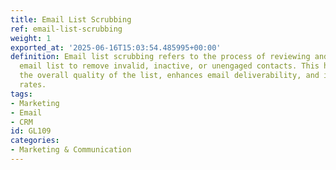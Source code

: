 ```yaml
---
title: Email List Scrubbing
ref: email-list-scrubbing
weight: 1
exported_at: '2025-06-16T15:03:54.485995+00:00'
definition: Email list scrubbing refers to the process of reviewing and cleaning an
  email list to remove invalid, inactive, or unengaged contacts. This helps improve
  the overall quality of the list, enhances email deliverability, and increases engagement
  rates.
tags:
- Marketing
- Email
- CRM
id: GL109
categories:
- Marketing & Communication
---
```


